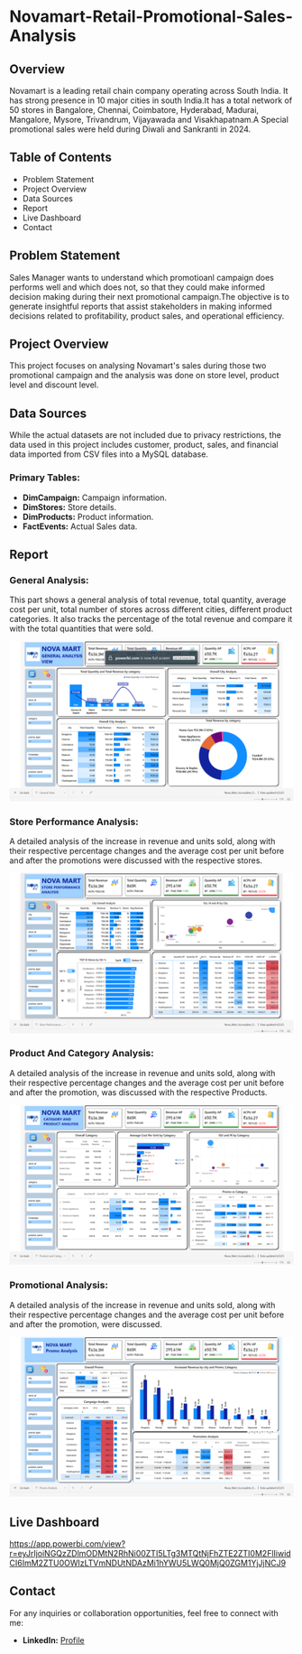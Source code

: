 # Novamart-Retail-Promotional-Sales-Analysis

## Overview
Novamart is a leading retail chain  company operating across South India. It has strong presence in 10 major cities in south India.It has a total network of 50 stores in Bangalore, Chennai, Coimbatore, Hyderabad,  Madurai, Mangalore, Mysore, Trivandrum, Vijayawada and Visakhapatnam.A Special promotional sales were held during Diwali and Sankranti in 2024.

## **Table of Contents** 
- Problem Statement
- Project Overview
- Data Sources
- Report
- Live Dashboard
- Contact
  
## **Problem Statement**
Sales Manager wants to understand which promotioanl campaign does performs well and which does not, so that they could make informed decision making during their next promotional campaign.The objective is to generate insightful reports that assist stakeholders in making informed decisions related to profitability, product sales, and operational efficiency.

## **Project Overview**
This project focuses on analysing Novamart's sales during those two promotional campaign and the analysis was done on store level, product level and discount level.

## **Data Sources**
While the actual datasets are not included due to privacy restrictions, the data used in this project includes customer, product, sales, and financial data imported from CSV files into a MySQL database.

### Primary Tables:
- **DimCampaign:** Campaign information.
- **DimStores:** Store details.
- **DimProducts:** Product information.
- **FactEvents:** Actual Sales data.

## **Report**

### General Analysis:
This part shows a general analysis of total revenue, total quantity, average cost per unit, total number of stores across different cities, different product categories. It also tracks the percentage of the total revenue and compare it with the total quantities that were sold.

![General Analysis View](https://github.com/NK-TheAnalyst/Novamart-Retail-Promotional-Sales-Analysis/blob/main/General%20Analysis%20Page.png)

### Store Performance Analysis:
A detailed analysis of the increase in revenue and units sold, along with their respective percentage changes and the average cost per unit before and after the promotions were discussed with the respective stores.

![Store Performance Analysis View](https://github.com/NK-TheAnalyst/Novamart-Retail-Promotional-Sales-Analysis/blob/main/Store%20Performance%20Analysis%20Page.png)

### Product And Category Analysis:
A detailed analysis of the increase in revenue and units sold, along with their respective percentage changes and the average cost per unit before and after the promotion, was discussed with the respective Products.

![Product and Category View](https://github.com/NK-TheAnalyst/Novamart-Retail-Promotional-Sales-Analysis/blob/main/Product%20and%20Category%20Analysis%20Page.png)

### Promotional Analysis:
A detailed analysis of the increase in revenue and units sold, along with their respective percentage changes and the average cost per unit before and after the promotion, were  discussed.

![Promotional Analysis View](https://github.com/NK-TheAnalyst/Novamart-Retail-Promotional-Sales-Analysis/blob/main/promotional%20Analysis%20Page.png)

## **Live Dashboard**
https://app.powerbi.com/view?r=eyJrIjoiNGQzZDlmODMtN2RhNi00ZTI5LTg3MTQtNjFhZTE2ZTI0M2FlIiwidCI6ImM2ZTU0OWIzLTVmNDUtNDAzMi1hYWU5LWQ0MjQ0ZGM1YjJjNCJ9

## **Contact**

For any inquiries or collaboration opportunities, feel free to connect with me:

- **LinkedIn:** [Profile](https://www.linkedin.com/in/naveen-kumar-n-095051195/)

